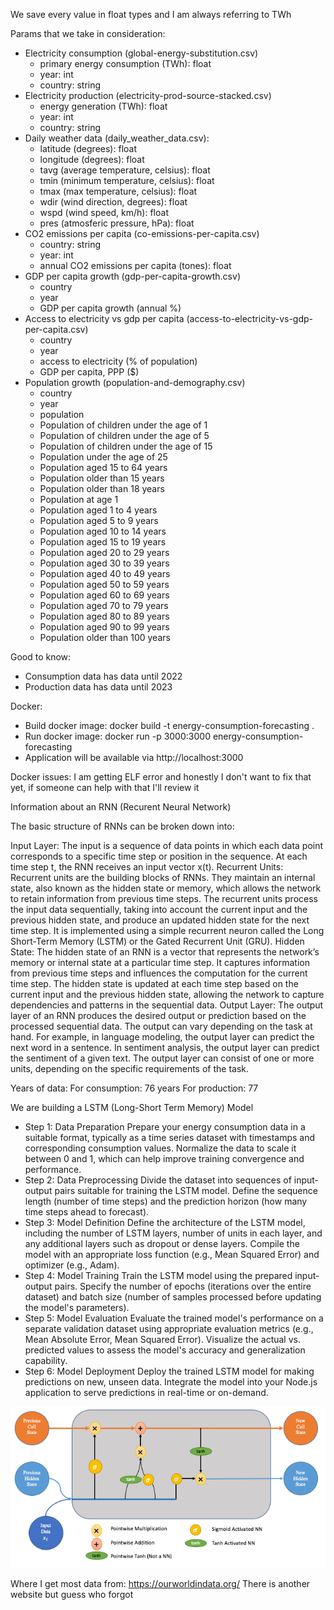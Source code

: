 We save every value in float types and I am always referring to TWh

Params that we take in consideration:
- Electricity consumption (global-energy-substitution.csv)
    - primary energy consumption (TWh): float
    - year: int
    - country: string
- Electricity production (electricity-prod-source-stacked.csv)
    - energy generation (TWh): float
    - year: int
    - country: string
- Daily weather data (daily_weather_data.csv):
    - latitude (degrees): float
    - longitude (degrees): float
    - tavg (average temperature, celsius): float
    - tmin (minimum temperature, celsius): float
    - tmax (max temperature, celsius): float
    - wdir (wind direction, degrees): float
    - wspd (wind speed, km/h): float
    - pres (atmosferic pressure, hPa): float
- CO2 emissions per capita (co-emissions-per-capita.csv)
    - country: string
    - year: int
    - annual CO2 emissions per capita (tones): float
- GDP per capita growth (gdp-per-capita-growth.csv)
    - country
    - year
    - GDP per capita growth (annual %)
- Access to electricity vs gdp per capita (access-to-electricity-vs-gdp-per-capita.csv)
    - country
    - year
    - access to electricity (% of population)
    - GDP per capita, PPP ($)
- Population growth (population-and-demography.csv)
    - country
    - year
    - population
    - Population of children under the age of 1
    - Population of children under the age of 5
    - Population of children under the age of 15
    - Population under the age of 25
    - Population aged 15 to 64 years
    - Population older than 15 years
    - Population older than 18 years
    - Population at age 1
    - Population aged 1 to 4 years
    - Population aged 5 to 9 years
    - Population aged 10 to 14 years
    - Population aged 15 to 19 years
    - Population aged 20 to 29 years
    - Population aged 30 to 39 years
    - Population aged 40 to 49 years
    - Population aged 50 to 59 years
    - Population aged 60 to 69 years
    - Population aged 70 to 79 years
    - Population aged 80 to 89 years
    - Population aged 90 to 99 years
    - Population older than 100 years

Good to know:
- Consumption data has data until 2022
- Production data has data until 2023

Docker:
- Build docker image: docker build -t energy-consumption-forecasting .
- Run docker image: docker run -p 3000:3000 energy-consumption-forecasting
- Application will be available via http://localhost:3000

Docker issues: I am getting ELF error and honestly I don't want to fix that yet, if someone can help with that I'll review it

Information about an RNN (Recurent Neural Network)

The basic structure of RNNs can be broken down into:

Input Layer: The input is a sequence of data points in which each data point corresponds to a specific time step or position in the sequence. At each time step t, the RNN receives an input vector x(t).
Recurrent Units: Recurrent units are the building blocks of RNNs. They maintain an internal state, also known as the hidden state or memory, which allows the network to retain information from previous time steps. The recurrent units process the input data sequentially, taking into account the current input and the previous hidden state, and produce an updated hidden state for the next time step. It is implemented using a simple recurrent neuron called the Long Short-Term Memory (LSTM) or the Gated Recurrent Unit (GRU).
Hidden State: The hidden state of an RNN is a vector that represents the network’s memory or internal state at a particular time step. It captures information from previous time steps and influences the computation for the current time step. The hidden state is updated at each time step based on the current input and the previous hidden state, allowing the network to capture dependencies and patterns in the sequential data.
Output Layer: The output layer of an RNN produces the desired output or prediction based on the processed sequential data. The output can vary depending on the task at hand. For example, in language modeling, the output layer can predict the next word in a sentence. In sentiment analysis, the output layer can predict the sentiment of a given text. The output layer can consist of one or more units, depending on the specific requirements of the task.

Years of data:
For consumption: 76 years
For production: 77

We are building a LSTM (Long-Short Term Memory) Model

- Step 1: Data Preparation
Prepare your energy consumption data in a suitable format, typically as a time series dataset with timestamps and corresponding consumption values.
Normalize the data to scale it between 0 and 1, which can help improve training convergence and performance.
- Step 2: Data Preprocessing
Divide the dataset into sequences of input-output pairs suitable for training the LSTM model.
Define the sequence length (number of time steps) and the prediction horizon (how many time steps ahead to forecast).
- Step 3: Model Definition
Define the architecture of the LSTM model, including the number of LSTM layers, number of units in each layer, and any additional layers such as dropout or dense layers.
Compile the model with an appropriate loss function (e.g., Mean Squared Error) and optimizer (e.g., Adam).
- Step 4: Model Training
Train the LSTM model using the prepared input-output pairs.
Specify the number of epochs (iterations over the entire dataset) and batch size (number of samples processed before updating the model's parameters).
- Step 5: Model Evaluation
Evaluate the trained model's performance on a separate validation dataset using appropriate evaluation metrics (e.g., Mean Absolute Error, Mean Squared Error).
Visualize the actual vs. predicted values to assess the model's accuracy and generalization capability.
- Step 6: Model Deployment
Deploy the trained LSTM model for making predictions on new, unseen data.
Integrate the model into your Node.js application to serve predictions in real-time or on-demand.

![LSTM Network](lstm-network.png)

Where I get most data from: https://ourworldindata.org/
There is another website but guess who forgot